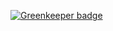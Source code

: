 

[![Greenkeeper badge](https://badges.greenkeeper.io/NextZeus/hellopomeloscheduler.svg)](https://greenkeeper.io/)